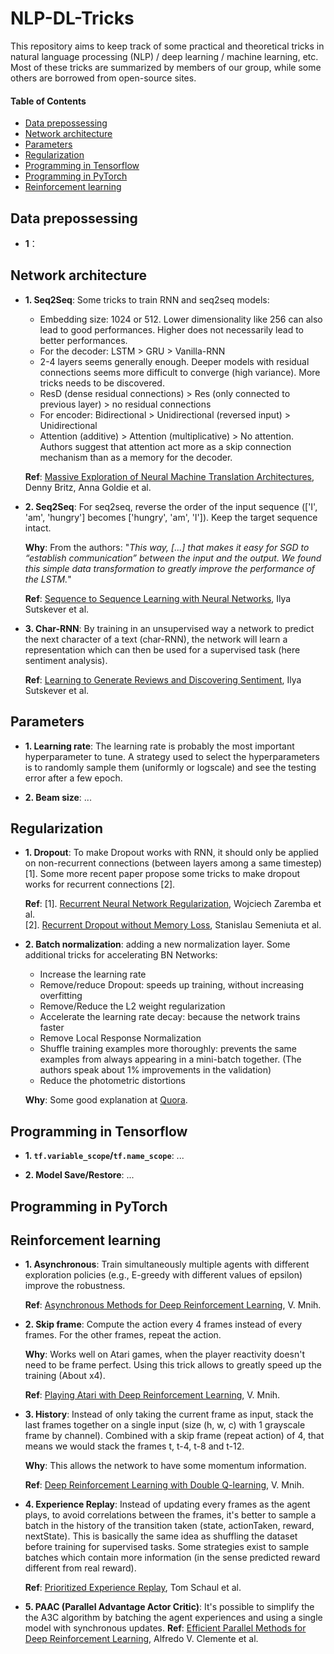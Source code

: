 ﻿# NLP-DL-Tricks
This repository aims to keep track of some practical and theoretical tricks in natural language processing (NLP) / deep learning / machine learning, etc. Most of these tricks are summarized by members of our group, while some others are borrowed from open-source sites.

#### Table of Contents

* [Data prepossessing](#data-prepossessing)
* [Network architecture](#network-architecture)
* [Parameters](#parameters)
* [Regularization](#regularization)
* [Programming in Tensorflow](#programming-in-tensorflow)
* [Programming in PyTorch](#programming-in-pytorch)
* [Reinforcement learning](#reinforcement-learning)


## Data prepossessing
* **1**：


## Network architecture
* **1. Seq2Seq**: Some tricks to train RNN and seq2seq models:
   * Embedding size: 1024 or 512. Lower dimensionality like 256 can also lead to good performances. Higher does not necessarily lead to better performances.
   * For the decoder: LSTM > GRU > Vanilla-RNN
   * 2-4 layers seems generally enough. Deeper models with residual connections seems more difficult to converge (high variance). More tricks needs to be discovered.
   * ResD (dense residual connections) > Res (only connected to previous layer) > no residual connections
   * For encoder: Bidirectional > Unidirectional (reversed input) > Unidirectional
   * Attention (additive) > Attention (multiplicative) > No attention. Authors suggest that attention act more as a skip connection mechanism than as a memory for the decoder.

  **Ref**: [Massive Exploration of Neural Machine Translation Architectures](https://arxiv.org/abs/1703.03906), Denny Britz, Anna Goldie et al.

* **2. Seq2Seq**: For seq2seq, reverse the order of the input sequence (\['I', 'am', 'hungry'\] becomes \['hungry', 'am', 'I'\]). Keep the target sequence intact.

  **Why**: From the authors: "*This way, [...] that makes it easy for SGD to “establish communication” between the input and the output. We found this simple data transformation to greatly improve the performance of the LSTM.*"
  
  **Ref**: [Sequence to Sequence Learning with Neural Networks](https://arxiv.org/abs/1409.3215), Ilya Sutskever et al.

* **3. Char-RNN**: By training in an unsupervised way a network to predict the next character of a text (char-RNN), the network will learn a representation which can then be used for a supervised task (here sentiment analysis).

  **Ref**: [Learning to Generate Reviews and Discovering Sentiment](https://arxiv.org/abs/1704.01444), Ilya Sutskever et al.



## Parameters
* **1. Learning rate**: The learning rate is probably the most important hyperparameter to tune. A strategy used to select the hyperparameters is to randomly sample them (uniformly or logscale) and see the testing error after a few epoch.

* **2. Beam size**: ...


## Regularization
* **1. Dropout**: To make Dropout works with RNN, it should only be applied on non-recurrent connections (between layers among a same timestep) [1]. Some more recent paper propose some tricks to make dropout works for recurrent connections [2]. 

  **Ref**:
    [1]. [Recurrent Neural Network Regularization](https://arxiv.org/abs/1409.2329), Wojciech Zaremba et al. </br>
    [2]. [Recurrent Dropout without Memory Loss](https://arxiv.org/abs/1603.05118), Stanislau Semeniuta et al.

* **2. Batch normalization**: adding a new normalization layer. Some additional tricks for accelerating BN Networks:
   * Increase the learning rate
   * Remove/reduce Dropout: speeds up training, without increasing overfitting
   * Remove/Reduce the L2 weight regularization
   * Accelerate the learning rate decay: because the network trains faster
   * Remove Local Response Normalization
   * Shuffle training examples more thoroughly: prevents the same examples from always appearing in a mini-batch together. (The authors speak about 1% improvements in the validation)
   * Reduce the photometric distortions

  **Why**: Some good explanation at [Quora](https://www.quora.com/Why-does-batch-normalization-help).


## Programming in Tensorflow
* **1. ```tf.variable_scope```/```tf.name_scope```**: ...

* **2. Model Save/Restore**: ...


## Programming in PyTorch



## Reinforcement learning
* **1. Asynchronous**: Train simultaneously multiple agents with different exploration policies (e.g., E-greedy with different values of epsilon) improve the robustness. 

  **Ref**: [Asynchronous Methods for Deep Reinforcement Learning](https://arxiv.org/abs/1602.01783), V. Mnih.

* **2. Skip frame**: Compute the action every 4 frames instead of every frames. For the other frames, repeat the action. 

  **Why**: Works well on Atari games, when the player reactivity doesn't need to be frame perfect. Using this trick allows to greatly speed up the training (About x4). 

  **Ref**: [Playing Atari with Deep Reinforcement Learning](https://arxiv.org/abs/1312.5602), V. Mnih.

* **3. History**: Instead of only taking the current frame as input, stack the last frames together on a single input (size (h, w, c) with 1 grayscale frame by channel). Combined with a skip frame (repeat action) of 4, that means we would stack the frames t, t-4, t-8 and t-12. 

  **Why**: This allows the network to have some momentum information. 

  **Ref**: [Deep Reinforcement Learning with Double Q-learning](https://arxiv.org/abs/1509.06461), V. Mnih.

* **4. Experience Replay**: Instead of updating every frames as the agent plays, to avoid correlations between the frames, it's better to sample a batch in the history of the transition taken (state, actionTaken, reward, nextState). This is basically the same idea as shuffling the dataset before training for supervised tasks. Some strategies exist to sample batches which contain more information (in the sense predicted reward different from real reward). 

  **Ref**: [Prioritized Experience Replay](https://arxiv.org/abs/1511.05952), Tom Schaul et al.

* **5. PAAC (Parallel Advantage Actor Critic)**: It's possible to simplify the the A3C algorithm by batching the agent experiences and using a single model with synchronous updates.
  **Ref**: [Efficient Parallel Methods for Deep Reinforcement Learning](https://arxiv.org/abs/1705.04862v2), Alfredo V. Clemente et al.

